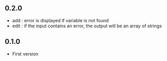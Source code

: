 ## 0.2.0
- add : error is displayed if variable is not found
- edit : if the input contains an error, the output will be an array of strings

## 0.1.0
- First version